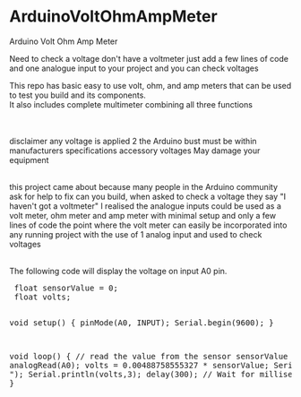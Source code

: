 # ArduinoVoltOhmAmpMeter
Arduino Volt Ohm Amp Meter 

 Need to check a voltage don't have a voltmeter just add a few lines of code and one analogue input to your project and you can check voltages</br>
 
This repo has basic easy to use volt, ohm, and amp meters that can be used to test you build and its components.</br>
It also includes complete multimeter combining all three functions</br>
</br></br>

 disclaimer any voltage is applied 2 the  Arduino bust must be within manufacturers specifications accessory voltages May damage your equipment</br></br>

this project came about because many people in the Arduino community ask for help to fix can you build, when asked to check a voltage they say "I haven't got a voltmeter"  I realised the analogue inputs could be used as a volt meter, ohm meter and amp meter with minimal setup and only a few lines of code the point where the volt meter can easily be incorporated into any running project with the use of 1 analog input and used to check voltages
 </br>
 
 </br>
 The following code will display the voltage on input A0 pin.
 <pre>
 float sensorValue = 0;
 float volts;
 
 void setup()
{
  pinMode(A0, INPUT);
  Serial.begin(9600);
}
 
void loop()
{
  // read the value from the sensor
  sensorValue = analogRead(A0);
  volts = 0.00488758555327 * sensorValue;
  Serial.print("A0 ");
  Serial.println(volts,3);
  delay(300); // Wait for millisecond(s)
}  
 </pre>
 </br></br></br></br></br></br></br></br></br></br></br>

